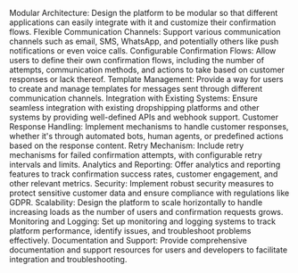 Modular Architecture: Design the platform to be modular so that different applications can easily integrate with it and customize their confirmation flows.
Flexible Communication Channels: Support various communication channels such as email, SMS, WhatsApp, and potentially others like push notifications or even voice calls.
Configurable Confirmation Flows: Allow users to define their own confirmation flows, including the number of attempts, communication methods, and actions to take based on customer responses or lack thereof.
Template Management: Provide a way for users to create and manage templates for messages sent through different communication channels.
Integration with Existing Systems: Ensure seamless integration with existing dropshipping platforms and other systems by providing well-defined APIs and webhook support.
Customer Response Handling: Implement mechanisms to handle customer responses, whether it's through automated bots, human agents, or predefined actions based on the response content.
Retry Mechanism: Include retry mechanisms for failed confirmation attempts, with configurable retry intervals and limits.
Analytics and Reporting: Offer analytics and reporting features to track confirmation success rates, customer engagement, and other relevant metrics.
Security: Implement robust security measures to protect sensitive customer data and ensure compliance with regulations like GDPR.
Scalability: Design the platform to scale horizontally to handle increasing loads as the number of users and confirmation requests grows.
Monitoring and Logging: Set up monitoring and logging systems to track platform performance, identify issues, and troubleshoot problems effectively.
Documentation and Support: Provide comprehensive documentation and support resources for users and developers to facilitate integration and troubleshooting.

